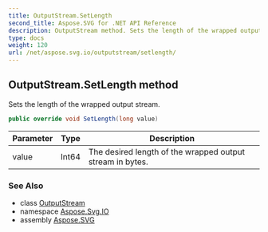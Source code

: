 ```yaml
---
title: OutputStream.SetLength
second_title: Aspose.SVG for .NET API Reference
description: OutputStream method. Sets the length of the wrapped output stream
type: docs
weight: 120
url: /net/aspose.svg.io/outputstream/setlength/
---
```

## OutputStream.SetLength method

Sets the length of the wrapped output stream.

```csharp
public override void SetLength(long value)
```

| Parameter | Type | Description |
| --- | --- | --- |
| value | Int64 | The desired length of the wrapped output stream in bytes. |

### See Also

* class [OutputStream](../)
* namespace [Aspose.Svg.IO](../../../aspose.svg.io/)
* assembly [Aspose.SVG](../../../)
